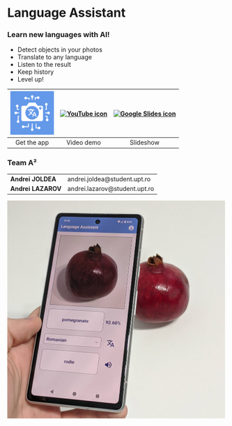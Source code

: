 # Language Assistant


### Learn new languages with AI!
- Detect objects in your photos
- Translate to any language
- Listen to the result
- Keep history
- Level up!


| <a href="https://github.com/Andrei481/LanguageAssistantApp/releases/latest"> <img src="assets/icon.png" alt="App icon" width="100"> </a> | <a href="https://youtu.be/_J2LdCovsb0?si=BVcpv6Xd72_cxobW"> <img src="https://cdn-icons-png.flaticon.com/256/1384/1384060.png" alt="YouTube icon" width="100"> </a> | <a href="https://docs.google.com/presentation/d/1QBmnjBgvB85LjTHLeM4XnskQvkOjq6FVtV4fOmLFeIw/edit?usp=sharing"> <img src="https://media.flaticon.com/dist/min/img/landing/gsuite/slides.svg" alt="Google Slides icon" width="100"> |
| :---------: | :--------: | :-------: |
| Get the app | Video demo | Slideshow |


### Team A²
<table>
  <tr>
    <td><b>Andrei JOLDEA</b></td>
    <td>andrei.joldea@student.upt.ro </td>
  </tr>
  <tr>
    <td><b>Andrei LAZAROV</b></td>
    <td>andrei.lazarov@student.upt.ro</td>
  </tr>
</table>


<img src="assets/cover.jpg" alt="App demonstration image" width="500"/>
